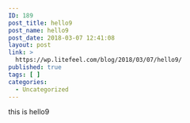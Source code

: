 ```yaml
---
ID: 189
post_title: hello9
post_name: hello9
post_date: 2018-03-07 12:41:08
layout: post
link: >
  https://wp.litefeel.com/blog/2018/03/07/hello9/
published: true
tags: [ ]
categories:
  - Uncategorized
---
```

this is hello9
